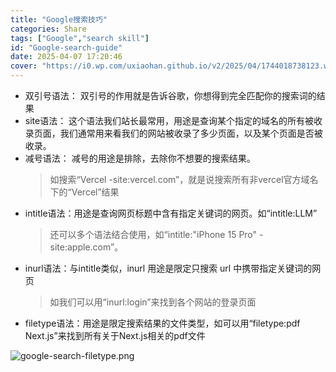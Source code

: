```yaml
---
title: "Google搜索技巧"
categories: Share
tags: ["Google","search skill"]
id: "Google-search-guide"
date: 2025-04-07 17:20:46
cover: "https://i0.wp.com/uxiaohan.github.io/v2/2025/04/1744018738123.webp"
---
```


- 双引号语法： 双引号的作用就是告诉谷歌，你想得到完全匹配你的搜索词的结果
- site语法： 这个语法我们站长最常用，用途是查询某个指定的域名的所有被收录页面，我们通常用来看我们的网站被收录了多少页面，以及某个页面是否被收录。
- 减号语法： 减号的用途是排除，去除你不想要的搜索结果。
  > 如搜索“Vercel -site:vercel.com”，就是说搜索所有非vercel官方域名下的“Vercel”结果
- intitle语法：用途是查询网页标题中含有指定关键词的网页。如“intitle:LLM”
  >还可以多个语法结合使用，如“intitle:"iPhone 15 Pro" -site:apple.com”。
- inurl语法：与intitle类似，inurl 用途是限定只搜索 url 中携带指定关键词的网页
  >如我们可以用“inurl:login”来找到各个网站的登录页面
- filetype语法：用途是限定搜索结果的文件类型，如可以用“filetype:pdf Next.js”来找到所有关于Next.js相关的pdf文件

![google-search-filetype.png](https://imgbot-dhc.pages.dev/v2/8vKconC.png)